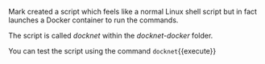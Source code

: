 Mark created a script which feels like a normal Linux shell script but in fact launches a Docker container to run the commands. 

The script is called _docknet_ within the _docknet-docker_ folder. 

You can test the script using the command `docknet`{{execute}}


